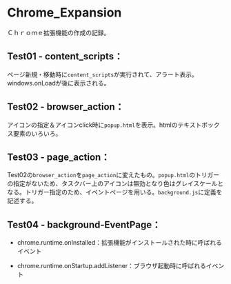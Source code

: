 # Chrome_Expansion

Ｃｈｒｏｍｅ拡張機能の作成の記録。

## Test01 - content_scripts：

ページ新規・移動時に`content_scripts`が実行されて、アラート表示。windows.onLoadが後に表示される。

## Test02 - browser_action：

アイコンの指定＆アイコンclick時に`popup.html`を表示。htmlのテキストボックス要素のいろいろ。

## Test03 - page_action：

Test02の`browser_action`を`page_action`に変えたもの。`popup.html`のトリガーの指定がないため、タスクバー上のアイコンは無効となり色はグレイスケールとなる。トリガー指定のため、イベントページを用いる。`background.js`に定義を記述する。

## Test04 - background-EventPage：

- chrome.runtime.onInstalled：拡張機能がインストールされた時に呼ばれるイベント

- chrome.runtime.onStartup.addListener：ブラウザ起動時に呼ばれるイベント
